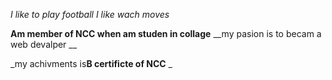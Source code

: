 *I like to play football*
_I like wach moves_

**Am member of NCC when am studen in collage**
__my pasion is to becam a web devalper __

_my achivments is**B certificte of NCC** _
